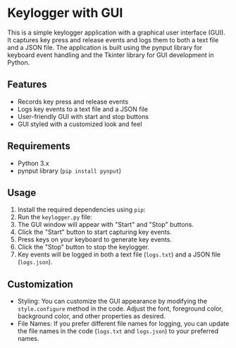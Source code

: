 # Keylogger with GUI

This is a simple keylogger application with a graphical user interface (GUI). It captures key press and release events and logs them to both a text file and a JSON file. The application is built using the pynput library for keyboard event handling and the Tkinter library for GUI development in Python.

## Features

- Records key press and release events
- Logs key events to a text file and a JSON file
- User-friendly GUI with start and stop buttons
- GUI styled with a customized look and feel

## Requirements

- Python 3.x
- pynput library (`pip install pynput`)

## Usage

1. Install the required dependencies using `pip`:
2. Run the `keylogger.py` file:
3. The GUI window will appear with "Start" and "Stop" buttons.
4. Click the "Start" button to start capturing key events.
5. Press keys on your keyboard to generate key events.
6. Click the "Stop" button to stop the keylogger.
7. Key events will be logged in both a text file (`logs.txt`) and a JSON file (`logs.json`).

## Customization

- Styling: You can customize the GUI appearance by modifying the `style.configure` method in the code. Adjust the font, foreground color, background color, and other properties as desired.
- File Names: If you prefer different file names for logging, you can update the file names in the code (`logs.txt` and `logs.json`) to your preferred names.
  




